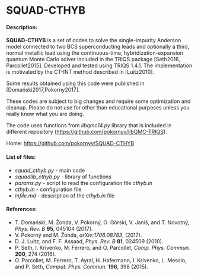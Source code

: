 SQUAD-CTHYB
===========
#### Description:
**SQUAD-CTHYB** is a set of codes to solve the single-impurity Anderson model connected to two BCS superconducting leads
and optionally a third, normal metallic lead using the continuous-time, hybridization-expansion quantum Monte Carlo solver included in the TRIQS package [Seth2016, Parcollet2015]. Developed and tested using TRIQS 1.4.1. The implementation is motivated by the CT-INT method described in [Luitz2010].  

Some results obtained using this code were published in [Domański2017,Pokorny2017].  

These codes are subject to big changes and require some optimization and cleanup. Please do not use for other than educational purposes unless you really know what you are doing.  

The code uses functions from *libqmc14.py* library that is included in different repository (https://github.com/pokornyv/libQMC-TRIQS). 

Home: https://github.com/pokornyv/SQUAD-CTHYB  

#### List of files:
- *squad_cthyb.py* - main code  
- *squadlib_cthyb.py* - library of functions  
- *params.py* - script to read the configuration file *cthyb.in*  
- *cthyb.in* - configuration file  
- *infile.md* - description of the *cthyb.in* file  

#### References:
- T. Domański, M. Žonda, V. Pokorný, G. Górski, V. Janiš, and T. Novotný, *Phys. Rev. B* **95**, 045104 (2017).  
- V. Pokorný and M. Žonda, *arXiv:1706.08783*, (2017).  
- D. J. Luitz, and F. F. Assaad, *Phys. Rev. B* **81**, 024509 (2010).  
- P. Seth, I. Krivenko, M. Ferrero, and O. Parcollet, *Comp. Phys. Commun.* **200**, 274 (2016).  
- O. Parcollet, M. Ferrero, T. Ayral, H. Hafermann, I. Krivenko, L. Messio, and P. Seth, *Comput. Phys. Commun.* **196**, 398 (2015).  

